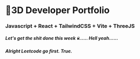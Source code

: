 # 🚀3D Developer Portfolio

### Javascript + React + TailwindCSS + Vite + ThreeJS
##### Let's get the shit done this week 💀...... Hell yeah......
##### Alright Leetcode go first. True.
